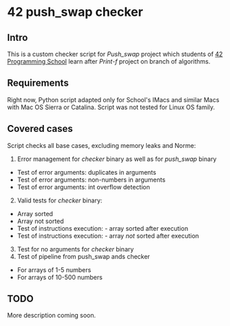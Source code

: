 # 42 push_swap checker

## Intro
This is a custom checker script for _Push_swap_ project which students of [42 Programming School](https://en.wikipedia.org/wiki/42_(school)) learn after _Print-f_ project on branch of algorithms. 

## Requirements
Right now, Python script adapted only for School's IMacs and similar Macs with Mac OS Sierra or Catalina. Script was not tested for Linux OS family.

## Covered cases
Script checks all base cases, excluding memory leaks and Norme:
1. Error management for _checker_ binary as well as for _push_swap_ binary
- Test of error arguments: duplicates in arguments 
- Test of error arguments: non-numbers in arguments
- Test of error arguments: int overflow detection
2. Valid tests for _checker_ binary:
- Array sorted
- Array not sorted
- Test of instructions execution: - array sorted after execution
- Test of instructions execution: - array _not_ sorted after execution
3. Test for no arguments for _checker_ binary
4. Test of pipeline from push_swap ands checker
- For arrays of 1-5 numbers
- For arrays of 10-500 numbers

## TODO
More description coming soon.
